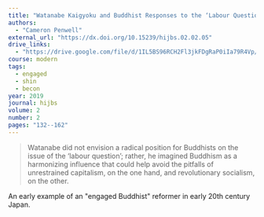 ```yaml
---
title: "Watanabe Kaigyoku and Buddhist Responses to the ‘Labour Question’ in Early-Twentieth Century Japan"
authors:
  - "Cameron Penwell"
external_url: "https://dx.doi.org/10.15239/hijbs.02.02.05"
drive_links:
  - "https://drive.google.com/file/d/1IL5BS96RCH2Fl3jkFDgRaP0iIa79R4Vp/view?usp=drivesdk"
course: modern
tags:
  - engaged
  - shin
  - becon
year: 2019
journal: hijbs
volume: 2
number: 2
pages: "132--162"
---
```


> Watanabe did not envision a radical position for Buddhists on the issue of the ‘labour question’; rather, he imagined Buddhism as a harmonizing influence that could help avoid the pitfalls of unrestrained capitalism, on the one hand, and revolutionary socialism, on the other.

An early example of an "engaged Buddhist" reformer in early 20th century Japan.
